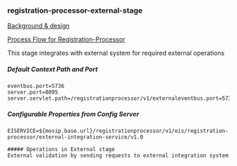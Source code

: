 
### registration-processor-external-stage

[Background & design](https://github.com/mosip/mosip/wiki/Registration-Processor)

[Process Flow for Registration-Processor](https://github.com/mosip/mosip/blob/master/docs/requirements/FinalProcessFlows/MOSIP_Process%20Flow%201.19%20Reg%20Processor.pdf)

This stage integrates with external system for required external operations

##### Default Context Path and Port
```
eventbus.port=5736
server.port=8095
server.servlet.path=/registrationprocessor/v1/externaleventbus.port=5736
```
##### Configurable Properties from Config Server
```
EISERVICE=${mosip.base.url}/registrationprocessor/v1/eis/registration-processor/external-integration-service/v1.0

##### Operations in External stage
External validation by sending requests to external integration system
